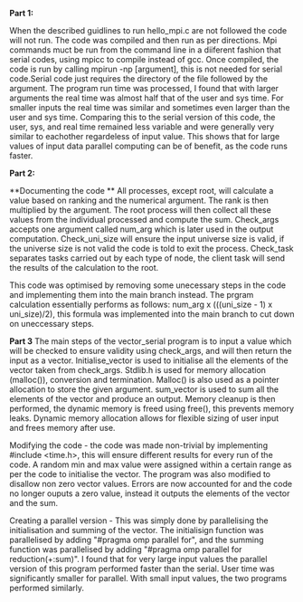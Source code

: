 **Part 1:**

When the described guidlines to run hello_mpi.c are not followed the code will not run. The code was compiled and then run as per directions. Mpi commands muct be run from the command line in a diiferent fashion that serial codes, using mpicc to compile instead of gcc. Once compiled, the code is run by calling mpirun -np [argument], this is not needed for serial code.Serial code just requires the directory of the file followed by the argument. 
The program run time was processed, I found that with larger arguments the real time was almost half that of the user and sys time. For smaller inputs the real time was similar and sometimes even larger than the user and sys time.
Comparing this to the serial version of this code, the user, sys, and real time remained less variable and were generally very similar to eachother regardeless of input value. This shows that for large values of input data parallel computing can be of benefit, as the code runs faster.


**Part 2:**

**Documenting the code **
All processes, except root, will calculate a value based on ranking and the numerical argument. The rank is then multiplied by the argument. 
The root process will then collect all these values from the individual processed and compute the sum. 
Check_args accepts one argument called num_arg which is later used in the output computation. 
Check_uni_size will ensure the input universe size is valid, if the universe size is not valid the code is told to exit the process.
Check_task separates tasks carried out by each type of node, the client task will send the results of the calculation to the root. 

This code was optimised by removing some unecessary steps in the code and implementing them into the main branch instead. The prgram calculation essentially performs as follows: num_arg x (((uni_size - 1) x uni_size)/2), this formula was implemented into the main branch to cut down on uneccessary steps.

**Part 3**
The main steps of the vector_serial program is to input a value which will be checked to ensure validity using check_args, and will then return the input as a vector. 
Initialise_vector is used to initialise all the elements of the vector taken from check_args.
Stdlib.h is used for memory allocation (malloc()), conversion and termination. Malloc() is also used as a pointer allocation to store the given argument. 
sum_vector is used to sum all the elements of the vector and produce an output. 
Memory cleanup is then performed, the dynamic memory is freed using free(), this prevents memory leaks. Dynamic memory allocation allows for flexible sizing of user input and frees memory after use.

Modifying the code -  the code was made non-trivial by implementing #include <time.h>, this will ensure different results for every run of the code. A random min and max value were assigned within a certain range as per the code to initialise the vector. The program was also modified to disallow non zero vector values. Errors are now accounted for and the code no longer ouputs a zero value, instead it outputs the elements of the vector and the sum. 

Creating a parallel version - This was simply done by parallelising the initialisation and summing of the vector. The initialisign function was parallelised by adding "#pragma omp parallel for", and the summing function was parallelised by adding "#pragma omp parallel for reduction(+:sum)". I found that for very large input values the parallel version of this program performed faster than the serial. User time was significantly smaller for parallel. With small input values, the two programs performed similarly. 
